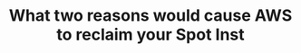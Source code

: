 ---
layout: answer
title: "What two reasons would cause AWS to reclaim your Spot Inst"
blurb: "<p>There are two scenarios in which AWS will reclaim a Spot Instance.</p>
<p>First, if an On Demand or Reserved Instance requires processing power, your Sp"
quid: 89
---